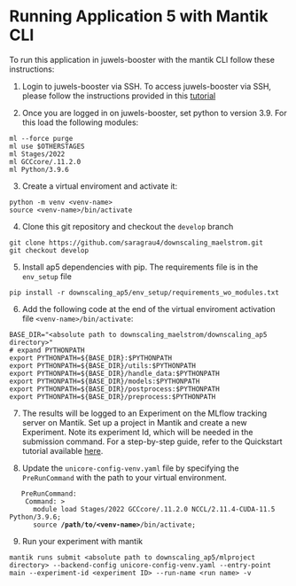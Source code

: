 # Running Application 5 with Mantik CLI
To run this application in juwels-booster with the mantik CLI follow these instructions:

1. Login to juwels-booster via SSH. To access juwels-booster via SSH, please follow the instructions provided in this [tutorial](https://apps.fz-juelich.de/jsc/hps/juwels/access.html#ssh-login)

2. Once you are logged in on juwels-booster, set python to version 3.9. For this load the following modules:
```
ml --force purge
ml use $OTHERSTAGES
ml Stages/2022
ml GCCcore/.11.2.0
ml Python/3.9.6
```

3. Create a virtual enviroment and activate it:
```
python -m venv <venv-name>
source <venv-name>/bin/activate
```

4. Clone this git repository and checkout the `develop` branch

```
git clone https://github.com/saragrau4/downscaling_maelstrom.git
git checkout develop
```

5. Install ap5 dependencies with pip. The requirements file is in the `env_setup` file
```
pip install -r downscaling_ap5/env_setup/requirements_wo_modules.txt
```

6. Add the following code at the end of the virtual enviroment activation file `<venv-name>/bin/activate`:
```
BASE_DIR="<absolute path to downscaling_maelstrom/downscaling_ap5 directory>"
# expand PYTHONPATH
export PYTHONPATH=${BASE_DIR}:$PYTHONPATH
export PYTHONPATH=${BASE_DIR}/utils:$PYTHONPATH
export PYTHONPATH=${BASE_DIR}/handle_data:$PYTHONPATH
export PYTHONPATH=${BASE_DIR}/models:$PYTHONPATH
export PYTHONPATH=${BASE_DIR}/postprocess:$PYTHONPATH
export PYTHONPATH=${BASE_DIR}/preprocess:$PYTHONPATH
```

7. The results will be logged to an Experiment on the MLflow tracking server on Mantik. Set up a project in Mantik and create a new Experiment. Note its experiment Id, which will be needed in the submission command. For a step-by-step guide, refer to the Quickstart tutorial available [here](https://mantik-ai.gitlab.io/mantik/ui/quickstart.html).

8. Update the `unicore-config-venv.yaml` file by specifying the `PreRunCommand` with the path to your virtual environment.

<pre><code>   PreRunCommand:
    Command: > 
      module load Stages/2022 GCCcore/.11.2.0 NCCL/2.11.4-CUDA-11.5 Python/3.9.6;
      source <b>/path/to/&lt;venv-name&gt;</b>/bin/activate;
</code></pre>

9. Run your experiment with mantik
```
mantik runs submit <absolute path to downscaling_ap5/mlproject directory> --backend-config unicore-config-venv.yaml --entry-point main --experiment-id <experiment ID> --run-name <run name> -v
```
